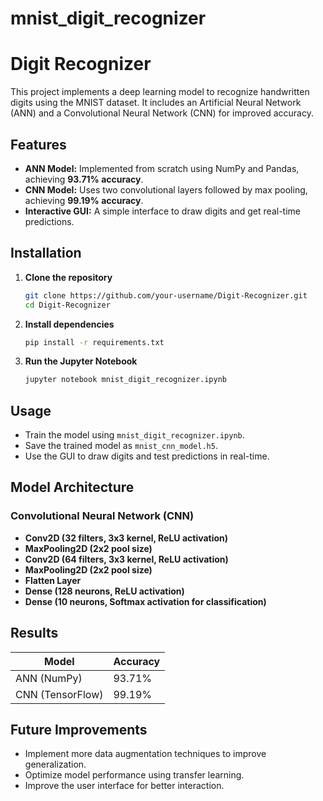 # mnist_digit_recognizer
# Digit Recognizer

This project implements a deep learning model to recognize handwritten digits using the MNIST dataset. It includes an Artificial Neural Network (ANN) and a Convolutional Neural Network (CNN) for improved accuracy.

## Features
- **ANN Model:** Implemented from scratch using NumPy and Pandas, achieving **93.71% accuracy**.
- **CNN Model:** Uses two convolutional layers followed by max pooling, achieving **99.19% accuracy**.
- **Interactive GUI:** A simple interface to draw digits and get real-time predictions.

## Installation

1. **Clone the repository**
   ```sh
   git clone https://github.com/your-username/Digit-Recognizer.git
   cd Digit-Recognizer
   ```

2. **Install dependencies**
   ```sh
   pip install -r requirements.txt
   ```

3. **Run the Jupyter Notebook**
   ```sh
   jupyter notebook mnist_digit_recognizer.ipynb
   ```

## Usage
- Train the model using `mnist_digit_recognizer.ipynb`.
- Save the trained model as `mnist_cnn_model.h5`.
- Use the GUI to draw digits and test predictions in real-time.

## Model Architecture
### **Convolutional Neural Network (CNN)**
- **Conv2D (32 filters, 3x3 kernel, ReLU activation)**
- **MaxPooling2D (2x2 pool size)**
- **Conv2D (64 filters, 3x3 kernel, ReLU activation)**
- **MaxPooling2D (2x2 pool size)**
- **Flatten Layer**
- **Dense (128 neurons, ReLU activation)**
- **Dense (10 neurons, Softmax activation for classification)**

## Results
| Model | Accuracy |
|--------|----------|
| ANN (NumPy) | 93.71% |
| CNN (TensorFlow) | 99.19% |

## Future Improvements
- Implement more data augmentation techniques to improve generalization.
- Optimize model performance using transfer learning.
- Improve the user interface for better interaction.

